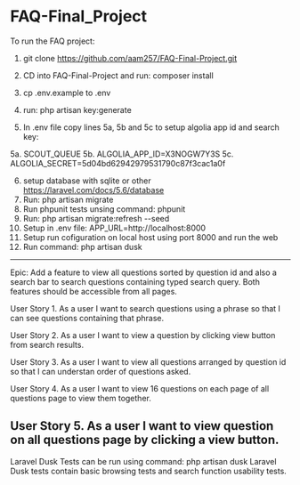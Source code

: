 # FAQ-Final_Project

To run the FAQ project:

1. git clone https://github.com/aam257/FAQ-Final-Project.git
2. CD into FAQ-Final-Project and run: composer install
3. cp .env.example to .env
4. run: php artisan key:generate

5. In .env file copy lines 5a, 5b and 5c to setup algolia app id and search key:

5a. SCOUT_QUEUE
5b. ALGOLIA_APP_ID=X3NOGW7Y3S
5c. ALGOLIA_SECRET=5d04bd62942979531790c87f3cac1a0f

6. setup database with sqlite or other https://laravel.com/docs/5.6/database
7. Run: php artisan migrate
8. Run phpunit tests unsing command: phpunit
9. Run:  php artisan migrate:refresh --seed
10. Setup in .env file: APP_URL=http://localhost:8000
11. Setup run cofiguration on local host using port 8000 and run the web
12. Run command: php artisan dusk

----------------------------------------------------------------------------------------
Epic: Add a feature to view all questions sorted by question id and also a search bar to search questions containing typed search query. Both features should be accessible from all pages.

User Story 1. As a user I want to search questions using a phrase so that I can see questions containing that phrase.

User Story 2. As a user I want to view a question by clicking view button from search results.

User Story 3. As a user I want to view all questions arranged by question id so that I can understan order of questions asked.

User Story 4. As a user I want to view 16 questions on each page of all questions page to view them together.

User Story 5. As a user I want to view question on all questions page by clicking a view button.
----------------------------------------------------------------------------------------
Laravel Dusk Tests can be run using command: php artisan dusk 
Laravel Dusk tests contain basic browsing tests and search function usability tests.
